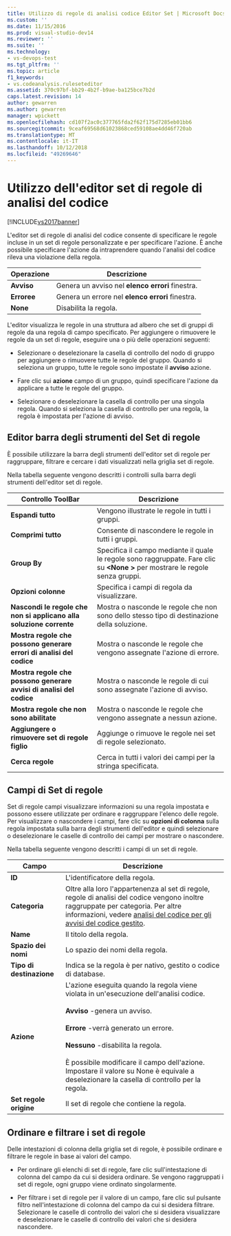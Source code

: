 ```yaml
---
title: Utilizzo di regole di analisi codice Editor Set | Microsoft Docs
ms.custom: ''
ms.date: 11/15/2016
ms.prod: visual-studio-dev14
ms.reviewer: ''
ms.suite: ''
ms.technology:
- vs-devops-test
ms.tgt_pltfrm: ''
ms.topic: article
f1_keywords:
- vs.codeanalysis.ruleseteditor
ms.assetid: 370c97bf-bb29-4b2f-b9ae-ba125bce7b2d
caps.latest.revision: 14
author: gewarren
ms.author: gewarren
manager: wpickett
ms.openlocfilehash: cd107f2ac0c377765fda2f62f175d7285eb01bb6
ms.sourcegitcommit: 9ceaf69568d61023868ced59108ae4dd46f720ab
ms.translationtype: MT
ms.contentlocale: it-IT
ms.lasthandoff: 10/12/2018
ms.locfileid: "49269646"
---
```

# <a name="working-in-the-code-analysis-rule-set-editor"></a>Utilizzo dell'editor set di regole di analisi del codice
[!INCLUDE[vs2017banner](../includes/vs2017banner.md)]

L'editor set di regole di analisi del codice consente di specificare le regole incluse in un set di regole personalizzate e per specificare l'azione. È anche possibile specificare l'azione da intraprendere quando l'analisi del codice rileva una violazione della regola.  
  
|Operazione|Descrizione|  
|------------|-----------------|  
|**Avviso**|Genera un avviso nel **elenco errori** finestra.|  
|**Erroree**|Genera un errore nel **elenco errori** finestra.|  
|**None**|Disabilita la regola.|  
  
 L'editor visualizza le regole in una struttura ad albero che set di gruppi di regole da una regola di campo specificato. Per aggiungere o rimuovere le regole da un set di regole, eseguire una o più delle operazioni seguenti:  
  
-   Selezionare o deselezionare la casella di controllo del nodo di gruppo per aggiungere o rimuovere tutte le regole del gruppo. Quando si seleziona un gruppo, tutte le regole sono impostate il **avviso** azione.  
  
-   Fare clic sui **azione** campo di un gruppo, quindi specificare l'azione da applicare a tutte le regole del gruppo.  
  
-   Selezionare o deselezionare la casella di controllo per una singola regola. Quando si seleziona la casella di controllo per una regola, la regola è impostata per l'azione di avviso.  
  
## <a name="rule-set-editor-toolbar"></a>Editor barra degli strumenti del Set di regole  
 È possibile utilizzare la barra degli strumenti dell'editor set di regole per raggruppare, filtrare e cercare i dati visualizzati nella griglia set di regole.  
  
 Nella tabella seguente vengono descritti i controlli sulla barra degli strumenti dell'editor set di regole.  
  
|Controllo ToolBar|Descrizione|  
|---------------------|-----------------|  
|**Espandi tutto**|Vengono illustrate le regole in tutti i gruppi.|  
|**Comprimi tutto**|Consente di nascondere le regole in tutti i gruppi.|  
|**Group By**|Specifica il campo mediante il quale le regole sono raggruppate. Fare clic su  **\<None >** per mostrare le regole senza gruppi.|  
|**Opzioni colonne**|Specifica i campi di regola da visualizzare.|  
|**Nascondi le regole che non si applicano alla soluzione corrente**|Mostra o nasconde le regole che non sono dello stesso tipo di destinazione della soluzione.|  
|**Mostra regole che possono generare errori di analisi del codice**|Mostra o nasconde le regole che vengono assegnate l'azione di errore.|  
|**Mostra regole che possono generare avvisi di analisi del codice**|Mostra o nasconde le regole di cui sono assegnate l'azione di avviso.|  
|**Mostra regole che non sono abilitate**|Mostra o nasconde le regole che vengono assegnate a nessun azione.|  
|**Aggiungere o rimuovere set di regole figlio**|Aggiunge o rimuove le regole nei set di regole selezionato.|  
|**Cerca regole**|Cerca in tutti i valori dei campi per la stringa specificata.|  
  
## <a name="rule-set-fields"></a>Campi di Set di regole  
 Set di regole campi visualizzare informazioni su una regola impostata e possono essere utilizzate per ordinare e raggruppare l'elenco delle regole. Per visualizzare o nascondere i campi, fare clic su **opzioni di colonna** sulla regola impostata sulla barra degli strumenti dell'editor e quindi selezionare o deselezionare le caselle di controllo dei campi per mostrare o nascondere.  
  
 Nella tabella seguente vengono descritti i campi di un set di regole.  
  
|Campo|Descrizione|  
|-----------|-----------------|  
|**ID**|L'identificatore della regola.|  
|**Categoria**|Oltre alla loro l'appartenenza al set di regole, regole di analisi del codice vengono inoltre raggruppate per categoria. Per altre informazioni, vedere [analisi del codice per gli avvisi del codice gestito](../code-quality/code-analysis-for-managed-code-warnings.md).|  
|**Name**|Il titolo della regola.|  
|**Spazio dei nomi**|Lo spazio dei nomi della regola.|  
|**Tipo di destinazione**|Indica se la regola è per nativo, gestito o codice di database.|  
|**Azione**|L'azione eseguita quando la regola viene violata in un'esecuzione dell'analisi codice.<br /><br /> **Avviso** -genera un avviso.<br /><br /> **Errore** -verrà generato un errore.<br /><br /> **Nessuno** -disabilita la regola.<br /><br /> È possibile modificare il campo dell'azione. Impostare il valore su None è equivale a deselezionare la casella di controllo per la regola.|  
|**Set regole origine**|Il set di regole che contiene la regola.|  
  
## <a name="sorting-and-filtering-rule-sets"></a>Ordinare e filtrare i set di regole  
 Delle intestazioni di colonna della griglia set di regole, è possibile ordinare e filtrare le regole in base ai valori del campo.  
  
-   Per ordinare gli elenchi di set di regole, fare clic sull'intestazione di colonna del campo da cui si desidera ordinare. Se vengono raggruppati i set di regole, ogni gruppo viene ordinato singolarmente.  
  
-   Per filtrare i set di regole per il valore di un campo, fare clic sul pulsante filtro nell'intestazione di colonna del campo da cui si desidera filtrare. Selezionare le caselle di controllo dei valori che si desidera visualizzare e deselezionare le caselle di controllo dei valori che si desidera nascondere.



